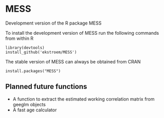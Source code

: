 # MESS

Development version of the R package MESS

To install the development version of MESS run the following commands
from within R
```{r}
library(devtools)
install_github('ekstroem/MESS')
```

The stable version of MESS can always be obtained from CRAN

```{r}
install.packages("MESS")
```


## Planned future functions

* A function to extract the estimated working correlation matrix from
  geeglm objects
* A fast age calculator
  
